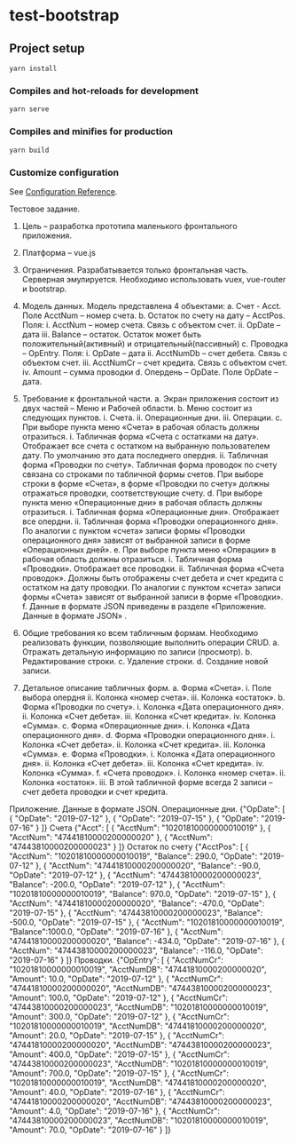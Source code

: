 # test-bootstrap

## Project setup
```
yarn install
```

### Compiles and hot-reloads for development
```
yarn serve
```

### Compiles and minifies for production
```
yarn build
```

### Customize configuration
See [Configuration Reference](https://cli.vuejs.org/config/).


Тестовое задание.
1.	Цель – разработка прототипа маленького фронтального приложения.
2.	Платформа – vue.js
3.	Ограничения.
      Разрабатывается только фронтальная часть. Серверная эмулируется.
      Необходимо использовать vuex, vue-router и bootstrap.
4.	Модель данных. Модель представлена 4 объектами:
      a.	Счет - Acct. Поле AcctNum – номер счета.
      b.	Остаток по счету на дату – AcctPos.  Поля:
      i.	AcctNum – номер счета. Связь с объектом счет.
      ii.	OpDate – дата
      iii.	Balance – остаток. Остаток может быть положительный(активный) и отрицательный(пассивный)
      c.	Проводка – OpEntry. Поля:
      i.	OpDate – дата
      ii.	AcctNumDb – счет дебета. Связь с объектом счет.
      iii.	AcctNumCr – счет кредита. Связь с объектом счет.
      iv.	Amount – сумма проводки
      d.	Опердень – OpDate. Поле OpDate – дата.
5.	Требование к фронтальной части.
      a.	Экран приложения состоит из двух частей – Меню и Рабочей области.
      b.	Меню состоит из следующих пунктов.
      i.	Счета.
      ii.	Операционные дни.
      iii.	Операции.
      c.	При выборе пункта меню «Счета» в рабочая область должны отразиться.
      i.	Табличная форма «Счета с остатками на дату». Отображает все счета с остатком на выбранную пользователем дату. По умолчанию это дата последнего опердня.
      ii.	Табличная форма «Проводки по счету».
      Табличная форма проводок по счету связана со строками по табличной формы счетов. При выборе строки в форме «Счета», в форме «Проводки по счету» должны отражаться проводки, соответствующие счету.
      d.	При выборе пункта меню «Операционные дни» в рабочая область должны отразиться.
      i.	Табличная форма «Операционные дни». Отображает все опердни.
      ii.	Табличная форма «Проводки операционного дня».
      По аналогии с пунктом «счета» записи формы «Проводки операционного дня» зависят от выбранной записи в форме «Операционных дней».
      e.	При выборе пункта меню «Операции» в рабочая область должны отразиться.
      i.	Табличная форма «Проводки». Отображает все проводки.
      ii.	Табличная форма «Счета проводок». Должны быть отображены счет дебета и счет кредита с остатком на дату проводки.
      По аналогии с пунктом «счета» записи формы «Счета» зависят от выбранной записи в форме «Проводки».
      f.	Данные  в формате JSON приведены в разделе «Приложение. Данные в формате JSON» .
6.	Общие требования ко всем табличным формам.
      Необходимо реализовать функции, позволяющие выполнить операции CRUD.
      a.	Отражать детальную информацию по записи (просмотр).
      b.	Редактирование строки.
      c.	Удаление строки.
      d.	Создание новой записи.

7.	Детальное описание табличных форм.
      a.	Форма «Счета».
      i.	Поле выбора опердня
      ii.	Колонка «номер счета».
      iii.	Колонка «остаток».
      b.	Форма «Проводки по счету».
      i.	Колонка «Дата операционного дня».
      ii.	Колонка «Счет дебета».
      iii.	Колонка «Счет кредита».
      iv.	Колонка «Сумма».
      c.	Форма «Операционные дни».
      i.	Колонка «Дата операционного дня».
      d.	Форма «Проводки операционного дня».
      i.	Колонка «Счет дебета».
      ii.	Колонка «Счет кредита».
      iii.	Колонка «Сумма».
      e.	Форма «Проводки».
      i.	Колонка «Дата операционного дня».
      ii.	Колонка «Счет дебета».
      iii.	Колонка «Счет кредита».
      iv.	Колонка «Сумма».
      f.	«Счета проводок».
      i.	Колонка «номер счета».
      ii.	Колонка «остаток».
      iii.	В этой табличной форме всегда 2 записи – счет дебета проводки и счет кредита.



Приложение.  Данные в формате  JSON.
Операционные дни.
{"OpDate": [
{
"OpDate": "2019-07-12"
},
{
"OpDate": "2019-07-15"
},
{
"OpDate": "2019-07-16"
}
]}
Счета
{"Acct": [
{
"AcctNum": "10201810000000010019"
},
{
"AcctNum": "47441810000200000020"
},
{
"AcctNum": "47443810000200000023"
}
]}
Остаток по счету
{"AcctPos": [
{
"AcctNum": "10201810000000010019",
"Balance": 290.0,
"OpDate": "2019-07-12"
},
{
"AcctNum": "47441810000200000020",
"Balance": -90.0,
"OpDate": "2019-07-12"
},
{
"AcctNum": "47443810000200000023",
"Balance": -200.0,
"OpDate": "2019-07-12"
},
{
"AcctNum": "10201810000000010019",
"Balance": 970.0,
"OpDate": "2019-07-15"
},
{
"AcctNum": "47441810000200000020",
"Balance": -470.0,
"OpDate": "2019-07-15"
},
{
"AcctNum": "47443810000200000023",
"Balance": -500.0,
"OpDate": "2019-07-15"
},
{
"AcctNum": "10201810000000010019",
"Balance":1000.0,
"OpDate": "2019-07-16"
},
{
"AcctNum": "47441810000200000020",
"Balance": -434.0,
"OpDate": "2019-07-16"
},
{
"AcctNum": "47443810000200000023",
"Balance": -116.0,
"OpDate": "2019-07-16"
} ]}
Проводки.
{"OpEntry": [
{
"AcctNumCr": "10201810000000010019",
"AcctNumDB": "47441810000200000020",
"Amount": 10.0,
"OpDate": "2019-07-12"
},
{
"AcctNumCr": "47441810000200000020",
"AcctNumDB": "47443810000200000023",
"Amount": 100.0,
"OpDate": "2019-07-12"
},
{
"AcctNumCr": "47443810000200000023",
"AcctNumDB": "10201810000000010019",
"Amount": 300.0,
"OpDate": "2019-07-12"
},
{
"AcctNumCr": "10201810000000010019",
"AcctNumDB": "47441810000200000020",
"Amount": 20.0,
"OpDate": "2019-07-15"
},
{
"AcctNumCr": "47441810000200000020",
"AcctNumDB": "47443810000200000023",
"Amount": 400.0,
"OpDate": "2019-07-15"
},
{
"AcctNumCr": "47443810000200000023",
"AcctNumDB": "10201810000000010019",
"Amount": 700.0,
"OpDate": "2019-07-15"
},
{
"AcctNumCr": "10201810000000010019",
"AcctNumDB": "47441810000200000020",
"Amount": 40.0,
"OpDate": "2019-07-16"
},
{
"AcctNumCr": "47441810000200000020",
"AcctNumDB": "47443810000200000023",
"Amount": 4.0,
"OpDate": "2019-07-16"
},
{
"AcctNumCr": "47443810000200000023",
"AcctNumDB": "10201810000000010019",
"Amount": 70.0,
"OpDate": "2019-07-16"
}
]}


